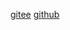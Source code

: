 [gitee](https://ybhub.gitee.io/2019/08/21/springboot-cache/)
[github](https://yb-hub.github.io/2019/08/21/springboot-cache/)